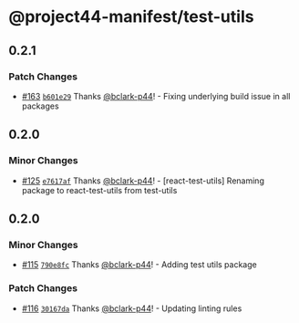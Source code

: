# @project44-manifest/test-utils

## 0.2.1

### Patch Changes

- [#163](https://github.com/project44/manifest/pull/163)
  [`b601e29`](https://github.com/project44/manifest/commit/b601e29af8cc9cc3f404358a231dfc16851761b7)
  Thanks [@bclark-p44](https://github.com/bclark-p44)! - Fixing underlying build issue in all
  packages

## 0.2.0

### Minor Changes

- [#125](https://github.com/project44/manifest/pull/125)
  [`e7617af`](https://github.com/project44/manifest/commit/e7617afb7bf853cfe4193835e7e91a93e6684eec)
  Thanks [@bclark-p44](https://github.com/bclark-p44)! - [react-test-utils] Renaming package to
  react-test-utils from test-utils

## 0.2.0

### Minor Changes

- [#115](https://github.com/project44/manifest/pull/115)
  [`790e8fc`](https://github.com/project44/manifest/commit/790e8fc1dfb56002c8d88f211793ea741ea0586a)
  Thanks [@bclark-p44](https://github.com/bclark-p44)! - Adding test utils package

### Patch Changes

- [#116](https://github.com/project44/manifest/pull/116)
  [`30167da`](https://github.com/project44/manifest/commit/30167da62f3713434dfbedcb105c9620698e00d0)
  Thanks [@bclark-p44](https://github.com/bclark-p44)! - Updating linting rules
